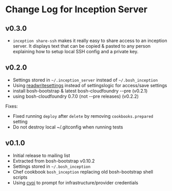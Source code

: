 # Change Log for Inception Server

## v0.3.0

* `inception share-ssh` makes it really easy to share access to an inception server. It displays text that can be copied & pasted to any person explaining how to setup local SSH config and a private key.

## v0.2.0

* Settings stored in `~/.inception_server` instead of `~/.bosh_inception`
* Using [readwritesettings](https://github.com/drnic/readwritesettings) instead of settingslogic for access/save settings
* install bosh-bootstrap & latest bosh-cloudfoundry --pre (v0.2.1)
* using bosh-cloudfoundry 0.7.0 (not --pre releases) (v0.2.2)

Fixes:

* Fixed running `deploy` after `delete` by removing `cookbooks.prepared` setting
* Do not destroy local ~/.gitconfig when running tests

## v0.1.0

* Initial release to mailing list
* Extracted from bosh-bootstrap v0.10.2
* Settings stored in `~/.bosh_inception`
* Chef cookbook `bosh_inception` replacing old bosh-bootstrap shell scripts
* Using [cyoi](https://github.com/drnic/cyoi) to prompt for infrastructure/provider credentials
